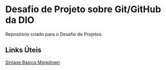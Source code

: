 # Desafio de Projeto sobre Git/GitHub da DIO
Repositório criado para o Desafio de Projetos.  

## Links Úteis
[Sintaxe Basica Markdown](https://www.markdownguide.org/basic-syntax/)
